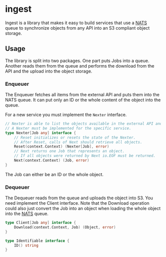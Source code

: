 # ingest

Ingest is a library that makes it easy to build services that use a [NATS](https://nats.io/) queue to synchronize objects from any API into an S3 compliant object storage.

## Usage

The library is split into two packages.
One part puts Jobs into a queue.
Another reads them from the queue and performs the download from the API and the upload into the object storage.

### Enqueuer

The Enqueuer fetches all items from the external API and puts them into the NATS queue.
It can put only an ID or the whole content of the object into the queue.

For a new service you must implement the `Nexter` interface.

```go
// Nexter is able to list the objects available in the external API and returns them one by one.
// A Nexter must be implemented for the specific service.
type Nexter[Job any] interface {
	// Reset initializes or resets the state of the Nexter.
	// After Reset, calls of Next should retrieve all objects.
	Reset(context.Context) (Nexter[Job], error)
	// Next returns one Job that represents an object.
	// If all objects were returned by Next io.EOF must be returned.
	Next(context.Context) (Job, error)
}
```

The Job can either be an ID or the whole object.

### Dequeuer

The Dequeuer reads from the queue and uploads the object into S3.
You need implement the Client interface.
Note that the Download operation could also just convert the Job into an object when loading the whole object into the [NATS](https://nats.io/) queue.

```go
type Client[Job any] interface {
	Download(context.Context, Job) (Object, error)
}

type Identifiable interface {
	ID() string
}
```
